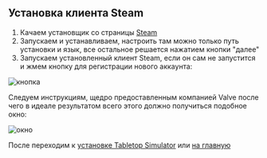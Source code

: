## Установка клиента Steam

1. Качаем установщик со страницы [Steam](https://store.steampowered.com/about/)
2. Запускаем и устанавливаем, настроить там можно только путь установки и язык, все остальное решается нажатием кнопки "далее"
3. Запускаем установленный клиент Steam, если он сам не запустится и жмем кнопку для регистрации нового аккаунта:

![кнопка](https://imgur.com/FRj3dha.jpg)

Следуем инструкциям, щедро предоставленным компанией Valve после чего в идеале результатом всего этого должно получиться подобное окно:

![окно](https://imgur.com/DkT3fcp.jpg)

После переходим к [установке Tabletop Simulator](https://peach-papaya.github.io/social-distancing-tabletop-games/tts)
или [на главную](https://peach-papaya.github.io/social-distancing-tabletop-games/index)
